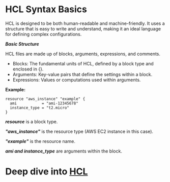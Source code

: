 # HCL Syntax Basics

HCL is designed to be both human-readable and machine-friendly. It uses a structure that is easy to write and understand, making it an ideal language for defining complex configurations.

_**Basic Structure**_

HCL files are made up of blocks, arguments, expressions, and comments.

- Blocks: The fundamental units of HCL, defined by a block type and enclosed in {}.
- Arguments: Key-value pairs that define the settings within a block.
- Expressions: Values or computations used within arguments.

**Example:**
```
resource "aws_instance" "example" {
  ami           = "ami-12345678"
  instance_type = "t2.micro"
}
```
_**resource**_ is a block type.

_**"aws_instance"**_ is the resource type (AWS EC2 instance in this case).

_**"example"**_ is the resource name.

_**ami and instance_type**_ are arguments within the block.

# Deep dive into [HCL](https://github.com/hashicorp/hcl/blob/main/hclsyntax/spec.md)
